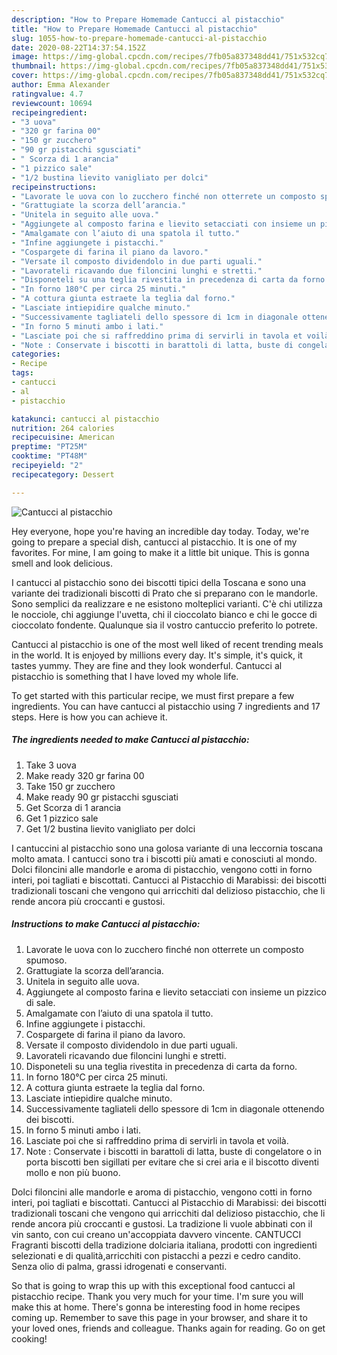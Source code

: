 ```yaml
---
description: "How to Prepare Homemade Cantucci al pistacchio"
title: "How to Prepare Homemade Cantucci al pistacchio"
slug: 1055-how-to-prepare-homemade-cantucci-al-pistacchio
date: 2020-08-22T14:37:54.152Z
image: https://img-global.cpcdn.com/recipes/7fb05a837348dd41/751x532cq70/cantucci-al-pistacchio-recipe-main-photo.jpg
thumbnail: https://img-global.cpcdn.com/recipes/7fb05a837348dd41/751x532cq70/cantucci-al-pistacchio-recipe-main-photo.jpg
cover: https://img-global.cpcdn.com/recipes/7fb05a837348dd41/751x532cq70/cantucci-al-pistacchio-recipe-main-photo.jpg
author: Emma Alexander
ratingvalue: 4.7
reviewcount: 10694
recipeingredient:
- "3 uova"
- "320 gr farina 00"
- "150 gr zucchero"
- "90 gr pistacchi sgusciati"
- " Scorza di 1 arancia"
- "1 pizzico sale"
- "1/2 bustina lievito vanigliato per dolci"
recipeinstructions:
- "Lavorate le uova con lo zucchero finché non otterrete un composto spumoso."
- "Grattugiate la scorza dell’arancia."
- "Unitela in seguito alle uova."
- "Aggiungete al composto farina e lievito setacciati con insieme un pizzico di sale."
- "Amalgamate con l’aiuto di una spatola il tutto."
- "Infine aggiungete i pistacchi."
- "Cospargete di farina il piano da lavoro."
- "Versate il composto dividendolo in due parti uguali."
- "Lavorateli ricavando due filoncini lunghi e stretti."
- "Disponeteli su una teglia rivestita in precedenza di carta da forno."
- "In forno 180°C per circa 25 minuti."
- "A cottura giunta estraete la teglia dal forno."
- "Lasciate intiepidire qualche minuto."
- "Successivamente tagliateli dello spessore di 1cm in diagonale ottenendo dei biscotti."
- "In forno 5 minuti ambo i lati."
- "Lasciate poi che si raffreddino prima di servirli in tavola et voilà."
- "Note : Conservate i biscotti in barattoli di latta, buste di congelatore o in porta biscotti ben sigillati per evitare che si crei aria e il biscotto diventi mollo e non più buono."
categories:
- Recipe
tags:
- cantucci
- al
- pistacchio

katakunci: cantucci al pistacchio 
nutrition: 264 calories
recipecuisine: American
preptime: "PT25M"
cooktime: "PT48M"
recipeyield: "2"
recipecategory: Dessert

---
```



![Cantucci al pistacchio](https://img-global.cpcdn.com/recipes/7fb05a837348dd41/751x532cq70/cantucci-al-pistacchio-recipe-main-photo.jpg)

Hey everyone, hope you're having an incredible day today. Today, we're going to prepare a special dish, cantucci al pistacchio. It is one of my favorites. For mine, I am going to make it a little bit unique. This is gonna smell and look delicious.

I cantucci al pistacchio sono dei biscotti tipici della Toscana e sono una variante dei tradizionali biscotti di Prato che si preparano con le mandorle. Sono semplici da realizzare e ne esistono molteplici varianti. C&#39;è chi utilizza le nocciole, chi aggiunge l&#39;uvetta, chi il cioccolato bianco e chi le gocce di cioccolato fondente. Qualunque sia il vostro cantuccio preferito lo potrete.

Cantucci al pistacchio is one of the most well liked of recent trending meals in the world. It is enjoyed by millions every day. It's simple, it's quick, it tastes yummy. They are fine and they look wonderful. Cantucci al pistacchio is something that I have loved my whole life.


To get started with this particular recipe, we must first prepare a few ingredients. You can have cantucci al pistacchio using 7 ingredients and 17 steps. Here is how you can achieve it.

<!--inarticleads1-->

##### The ingredients needed to make Cantucci al pistacchio:

1. Take 3 uova
1. Make ready 320 gr farina 00
1. Take 150 gr zucchero
1. Make ready 90 gr pistacchi sgusciati
1. Get  Scorza di 1 arancia
1. Get 1 pizzico sale
1. Get 1/2 bustina lievito vanigliato per dolci


I cantuccini al pistacchio sono una golosa variante di una leccornia toscana molto amata. I cantucci sono tra i biscotti più amati e conosciuti al mondo. Dolci filoncini alle mandorle e aroma di pistacchio, vengono cotti in forno interi, poi tagliati e biscottati. Cantucci al Pistacchio di Marabissi: dei biscotti tradizionali toscani che vengono qui arricchiti dal delizioso pistacchio, che li rende ancora più croccanti e gustosi. 

<!--inarticleads2-->

##### Instructions to make Cantucci al pistacchio:

1. Lavorate le uova con lo zucchero finché non otterrete un composto spumoso.
1. Grattugiate la scorza dell’arancia.
1. Unitela in seguito alle uova.
1. Aggiungete al composto farina e lievito setacciati con insieme un pizzico di sale.
1. Amalgamate con l’aiuto di una spatola il tutto.
1. Infine aggiungete i pistacchi.
1. Cospargete di farina il piano da lavoro.
1. Versate il composto dividendolo in due parti uguali.
1. Lavorateli ricavando due filoncini lunghi e stretti.
1. Disponeteli su una teglia rivestita in precedenza di carta da forno.
1. In forno 180°C per circa 25 minuti.
1. A cottura giunta estraete la teglia dal forno.
1. Lasciate intiepidire qualche minuto.
1. Successivamente tagliateli dello spessore di 1cm in diagonale ottenendo dei biscotti.
1. In forno 5 minuti ambo i lati.
1. Lasciate poi che si raffreddino prima di servirli in tavola et voilà.
1. Note : Conservate i biscotti in barattoli di latta, buste di congelatore o in porta biscotti ben sigillati per evitare che si crei aria e il biscotto diventi mollo e non più buono.


Dolci filoncini alle mandorle e aroma di pistacchio, vengono cotti in forno interi, poi tagliati e biscottati. Cantucci al Pistacchio di Marabissi: dei biscotti tradizionali toscani che vengono qui arricchiti dal delizioso pistacchio, che li rende ancora più croccanti e gustosi. La tradizione li vuole abbinati con il vin santo, con cui creano un&#39;accoppiata davvero vincente. CANTUCCI Fragranti biscotti della tradizione dolciaria italiana, prodotti con ingredienti selezionati e di qualità,arricchiti con pistacchi a pezzi e cedro candito. Senza olio di palma, grassi idrogenati e conservanti. 

So that is going to wrap this up with this exceptional food cantucci al pistacchio recipe. Thank you very much for your time. I'm sure you will make this at home. There's gonna be interesting food in home recipes coming up. Remember to save this page in your browser, and share it to your loved ones, friends and colleague. Thanks again for reading. Go on get cooking!
